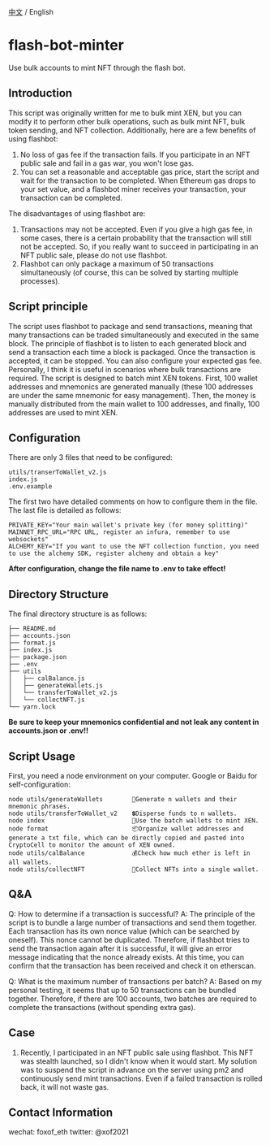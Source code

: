 [中文](https://github.com/fox493/flash-bot-minter/blob/main/README_CN.md) / English
# flash-bot-minter

Use bulk accounts to mint NFT through the flash bot.

## Introduction

This script was originally written for me to bulk mint XEN, but you can modify it to perform other bulk operations, such as bulk mint NFT, bulk token sending, and NFT collection. Additionally, here are a few benefits of using flashbot:

1. No loss of gas fee if the transaction fails. If you participate in an NFT public sale and fail in a gas war, you won't lose gas.
2. You can set a reasonable and acceptable gas price, start the script and wait for the transaction to be completed. When Ethereum gas drops to your set value, and a flashbot miner receives your transaction, your transaction can be completed.

The disadvantages of using flashbot are:

1. Transactions may not be accepted. Even if you give a high gas fee, in some cases, there is a certain probability that the transaction will still not be accepted. So, if you really want to succeed in participating in an NFT public sale, please do not use flashbot.
2. Flashbot can only package a maximum of 50 transactions simultaneously (of course, this can be solved by starting multiple processes).

## Script principle

The script uses flashbot to package and send transactions, meaning that many transactions can be traded simultaneously and executed in the same block. The principle of flashbot is to listen to each generated block and send a transaction each time a block is packaged. Once the transaction is accepted, it can be stopped. You can also configure your expected gas fee. Personally, I think it is useful in scenarios where bulk transactions are required. The script is designed to batch mint XEN tokens. First, 100 wallet addresses and mnemonics are generated manually (these 100 addresses are under the same mnemonic for easy management). Then, the money is manually distributed from the main wallet to 100 addresses, and finally, 100 addresses are used to mint XEN.

## Configuration

There are only 3 files that need to be configured:

```
utils/transerToWallet_v2.js
index.js
.env.example
```

The first two have detailed comments on how to configure them in the file. The last file is detailed as follows:

```
PRIVATE_KEY="Your main wallet's private key (for money splitting)"
MAINNET_RPC_URL="RPC URL, register an infura, remember to use websockets"
ALCHEMY_KEY="If you want to use the NFT collection function, you need to use the alchemy SDK, register alchemy and obtain a key"
```

**After configuration, change the file name to .env to take effect!**

## Directory Structure
The final directory structure is as follows:

```
├── README.md
├── accounts.json
├── format.js
├── index.js
├── package.json
├── .env
├── utils
│   ├── calBalance.js
│   ├── generateWallets.js
│   └── transferToWallet_v2.js
│   └── collectNFT.js
└── yarn.lock
```

**Be sure to keep your mnemonics confidential and not leak any content in accounts.json or .env!!**

## Script Usage

First, you need a node environment on your computer. Google or Baidu for self-configuration:

```shell
node utils/generateWallets        👛Generate n wallets and their mnemonic phrases.
node utils/transferToWallet_v2    💲Disperse funds to n wallets.
node index                        🚀Use the batch wallets to mint XEN.
node format                       📦Organize wallet addresses and generate a txt file, which can be directly copied and pasted into CryptoCell to monitor the amount of XEN owned.
node utils/calBalance             💰Check how much ether is left in all wallets.
node utils/collectNFT             🧶Collect NFTs into a single wallet.

```

## Q&A

Q: How to determine if a transaction is successful?
A: The principle of the script is to bundle a large number of transactions and send them together. Each transaction has its own nonce value (which can be searched by oneself). This nonce cannot be duplicated. Therefore, if flashbot tries to send the transaction again after it is successful, it will give an error message indicating that the nonce already exists. At this time, you can confirm that the transaction has been received and check it on etherscan.

Q: What is the maximum number of transactions per batch?
A: Based on my personal testing, it seems that up to 50 transactions can be bundled together. Therefore, if there are 100 accounts, two batches are required to complete the transactions (without spending extra gas).


## Case

1. Recently, I participated in an NFT public sale using flashbot. This NFT was stealth launched, so I didn't know when it would start. My solution was to suspend the script in advance on the server using pm2 and continuously send mint transactions. Even if a failed transaction is rolled back, it will not waste gas.

## Contact Information 

wechat: foxof_eth
twitter: @xof2021
